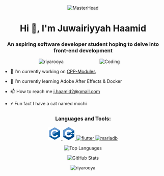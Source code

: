 <p align="center">
  <img src="https://i.pinimg.com/originals/ac/5b/16/ac5b1609d86356d86f028b307f839fb7.gif" alt="MasterHead">
</p>

<!-- Content -->
<h1 align="center">Hi 👋, I'm Juwairiyyah Haamid</h1>
<h3 align="center">An aspiring software developer student hoping to delve into front-end development</h3>
<img align="right" alt="Coding" width="200" src="https://media3.giphy.com/media/3oKIPnAiaMCws8nOsE/giphy.gif?cid=ecf05e47meutvpj6nwofnzsp5w441ylicetdy5ayko534lgo&ep=v1_gifs_related&rid=giphy.gif&ct=g">
<p align="center">
  <img src="https://komarev.com/ghpvc/?username=riyarooya&label=Profile%20views&color=0e75b6&style=flat" alt="riyarooya" />
</p>

- 🔭 I’m currently working on [CPP-Modules](https://github.com/riyarooya/CPP-Modules)

- 🌱 I’m currently learning Adobe After Effects & Docker

- 📫 How to reach me [j.haamid2@gmail.com](mailto:j.haamid2@gmail.com)

- ⚡ Fun fact I have a cat named mochi

<h3 align="center">Languages and Tools:</h3>

<p align="center">
  <a href="https://www.cprogramming.com/" target="_blank" rel="noreferrer">
    <img src="https://raw.githubusercontent.com/devicons/devicon/master/icons/c/c-original.svg" alt="c" width="40" height="40"/>
  </a>
  <a href="https://www.w3schools.com/cpp/" target="_blank" rel="noreferrer">
    <img src="https://raw.githubusercontent.com/devicons/devicon/master/icons/cplusplus/cplusplus-original.svg" alt="cplusplus" width="40" height="40"/>
  </a>
  <a href="https://flutter.dev" target="_blank" rel="noreferrer">
    <img src="https://www.vectorlogo.zone/logos/flutterio/flutterio-icon.svg" alt="flutter" width="40" height="40"/>
  </a>
  <a href="https://mariadb.org/" target="_blank" rel="noreferrer">
    <img src="https://www.vectorlogo.zone/logos/mariadb/mariadb-icon.svg" alt="mariadb" width="40" height="40"/>
  </a>
</p>

<!-- Align content to center -->
<p align="center">
  <img src="https://github-readme-stats.vercel.app/api/top-langs/?username=riyarooya&layout=compact" alt="Top Languages" />
</p>
<!-- Align content to center -->
<p align="center">
  <img src="https://github-readme-stats.vercel.app/api?username=riyarooya&show_icons=true&locale=en" alt="GitHub Stats" />
</p>

<p align="center">
  <img src="https://github-readme-streak-stats.herokuapp.com/?user=riyarooya&" alt="riyarooya" />
</p>
